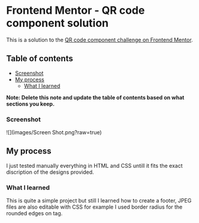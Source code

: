 # Frontend Mentor - QR code component solution

This is a solution to the [QR code component challenge on Frontend Mentor](https://www.frontendmentor.io/challenges/qr-code-component-iux_sIO_H).

## Table of contents

  - [Screenshot](#screenshot)
- [My process](#my-process)
  - [What I learned](#what-i-learned)

**Note: Delete this note and update the table of contents based on what sections you keep.**

### Screenshot

![](images/Screen Shot.png?raw=true)

## My process

I just tested manually everything in HTML and CSS untill it fits the exact discription of the designs provided.

### What I learned

This is quite a simple project but still I learned how to create a footer, JPEG files are also editable with CSS for example I used border radius for the rounded edges on <img>tag.
